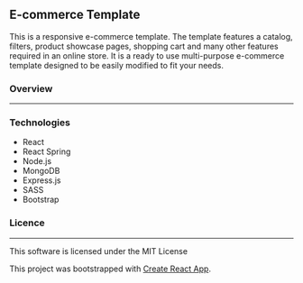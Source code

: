 ## E-commerce Template

This is a responsive e-commerce template. The template features a catalog, filters, product showcase pages, shopping cart and many other features required in an online store. It is a ready to use multi-purpose e-commerce template designed to be easily modified to fit your needs. 

### Overview
___

### Technologies

+ React
+ React Spring
+ Node.js
+ MongoDB
+ Express.js
+ SASS
+ Bootstrap

### Licence
___

This software is licensed under the MIT License


This project was bootstrapped with [Create React App](https://github.com/facebook/create-react-app).
